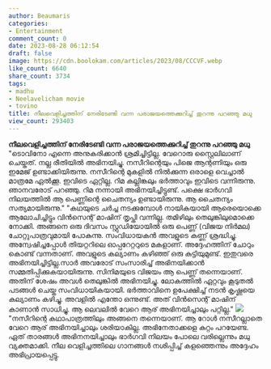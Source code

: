 ```yaml
---
author: Beaumaris
categories:
- Entertainment
comment_count: 0
date: 2023-08-28 06:12:54
draft: false
image: https://cdn.boolokam.com/articles/2023/08/CCCVF.webp
like_count: 6640
share_count: 3734
tags:
- madhu
- Neelavelicham movie
- tovino
title: നീലവെളിച്ചത്തിന് നേരിടേണ്ടി വന്ന പരാജയത്തെക്കുറിച്ച് തുറന്നു പറഞ്ഞു മധു
view_count: 293403
---
```


**നീലവെളിച്ചത്തിന് നേരിടേണ്ടി വന്ന പരാജയത്തെക്കുറിച്ച് തുറന്നു പറഞ്ഞു മധു** "ടൊവിനോ എന്നെ അനുകരിക്കാൻ ശ്രമിച്ചിട്ടില്ല. വേറൊരു സ്റ്റെെലിലാണ് ചെയ്തത്. നല്ല രീതിയിൽ അഭിനയിച്ചു. നസീറിന്റെയും പിജെ ആന്റണിയും ഒരു ഇമേജ് ഉണ്ടാക്കിയിരുന്നു. നസീറിന്റെ മുകളിൽ നിൽക്കുന്ന ഒരാളെ വെച്ചാൽ മാത്രമേ ഏൽക്കൂ. ഇവിടെ ഏറ്റില്ല. റിമ കല്ലിങ്കലും ഭർത്താവും ഇവിടെ വന്നിരുന്നു. ഞാനവരോട് പറഞ്ഞു. റിമ നന്നായി അഭിനയിച്ചിട്ടുണ്ട്. പക്ഷെ ഭാർഗവി നിലയത്തിൽ ആ പെണ്ണിന്റെ ചൈതന്യം ഉണ്ടായിരുന്നു. ആ ചൈതന്യം സത്യമായിരുന്നു." "കഥയുടെ ചർച്ച നടക്കുമ്പോൾ‌ നായികയായി ആരെയൊക്കെ ആലോചിച്ചിട്ടും വിൻസെന്റ് മാഷിന് തൃപ്തി വന്നില്ല. തമിഴിലും തെലുങ്കിലുമൊക്കെ നോക്കി. അങ്ങനെ ഒരു ദിവസം സ്റ്റുഡിയോയിൽ ഒരു പെണ്ണ് (വിജയ നിർമല) ചോറ്റുപാത്രവുമായി പോകുന്നു. സംവിധായകൻ അവളുടെ കണ്ണ് ശ്രദ്ധിച്ചു. അന്വേഷിച്ചപ്പോൾ തിയറ്ററിലെ ഓപ്പറേറ്ററുടെ മകളാണ്. അദ്ദേഹത്തിന് ചോറും കൊണ്ട് വന്നതാണ്. അവളുടെ കല്യാണം കഴിഞ്ഞ് ഒരു കുട്ടിയുമുണ്ട്. ഇതുവരെ അഭിനയിച്ചിട്ടില്ല.സാർ അവരോട് സംസാരിച്ച് അഭിനയിക്കാൻ സമ്മതിപ്പിക്കുകയായിരുന്നു. സിനിമയുടെ വിജയം ആ പെണ്ണ് തന്നെയാണ്. അതിന് ശേഷം അവൾ തെലുങ്കിൽ അഭിനയിച്ചു. ലോകത്തിൽ ഏറ്റവും കൂടുതൽ പടങ്ങൾ ചെയ്ത സംവിധായികയായി. ഭർത്താവിനെ ഉപേക്ഷിച്ച് നടൻ കൃഷ്ണയെ കല്യാണം കഴിച്ചു. അവളിൽ എന്തോ ഒന്നുണ്ട്. അത് വിൻസെന്റ് മാഷിന് കാണാൻ സാധിച്ചു. ആ ലെവലിൽ വേറെ ആര് അഭിനയിച്ചാലും പറ്റില്ല." ![](https://cdn.boolokam.com/articles/2023/08/CCCVF.webp)"നസീറിന്റെ കഥാപാത്രത്തിലും അങ്ങനെ തന്നെയാണ്. ആ റോൾ നസീറല്ലാതെ വേറെ ആര് അഭിനയിച്ചാലും ശരിയാകില്ല. അഭിനേതാക്കളെ കുറ്റം പറയേണ്ട. ഏത് താരങ്ങൾ അഭിനനയിച്ചാലും ഭാർഗവി നിലയം പോലെ വരില്ലെന്നും മധു വ്യക്തമാക്കി. നീല വെളിച്ചത്തിലെ ഗാനങ്ങൾ നശിപ്പിച്ച് കളഞ്ഞെന്നും അദ്ദേഹം അഭിപ്രായപ്പെട്ടു.